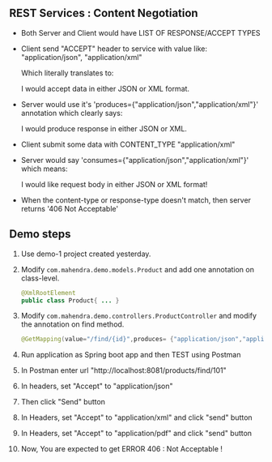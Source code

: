 ## REST Services : Content Negotiation

- Both Server and Client would have LIST OF RESPONSE/ACCEPT TYPES
- Client send "ACCEPT" header to service with value like:
    "application/json", "application/xml"

    Which literally translates to:

    I would accept data in either JSON or XML format.

- Server would use it's 'produces={"application/json","application/xml"}' annotation which clearly says:

    I would produce response in either JSON or XML.

- Client submit some data with CONTENT_TYPE "application/xml"
- Server would say 'consumes={"application/json","application/xml"}' which means:

    I would like request body in either JSON or XML format!

- When the content-type or response-type doesn't match, then server returns '406 Not Acceptable'

## Demo steps
1.  Use demo-1 project created yesterday.

2.  Modify `com.mahendra.demo.models.Product` and add one annotation on class-level.

    ```java
    @XmlRootElement
    public class Product{ ... }
    ```

3.  Modify `com.mahendra.demo.controllers.ProductController` and modify the annotation on find method.

    ```java
   	@GetMapping(value="/find/{id}",produces= {"application/json","application/xml"})
    ```

4.  Run application as Spring boot app and then TEST using Postman

5.  In Postman enter url "http://localhost:8081/products/find/101" 
6.  In headers, set "Accept" to "application/json"
7.  Then click "Send" button
8.  In Headers, set "Accept" to "application/xml" and click "send" button
9.  In Headers, set "Accept" to "application/pdf" and click "send" button
10. Now, You are expected to get ERROR 406 : Not Acceptable !